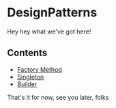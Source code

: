 # DesignPatterns

Hey hey what we've got here!

## Contents

- [Factory Method](FactoryMethod)
- [Singleton](Singleton)
- [Builder](Builder)

That's it for now, see you later, folks
